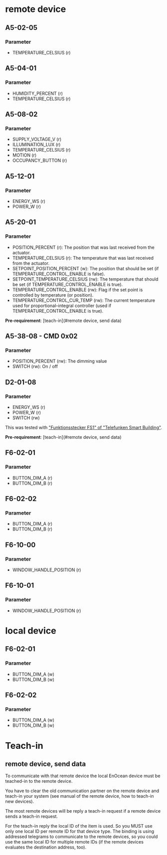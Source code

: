 # remote device

## A5-02-05

### Parameter

* TEMPERATURE_CELSIUS (r)

## A5-04-01

### Parameter

* HUMIDITY_PERCENT (r)
* TEMPERATURE_CELSIUS (r)

## A5-08-02

### Parameter

* SUPPLY_VOLTAGE_V (r)
* ILLUMINATION_LUX (r)
* TEMPERATURE_CELSIUS (r)
* MOTION (r)
* OCCUPANCY_BUTTON (r)

## A5-12-01

### Parameter

* ENERGY_WS (r)
* POWER_W (r)

## A5-20-01

### Parameter

* POSITION_PERCENT (r): The position that was last received from the actuator.
* TEMPERATURE_CELSIUS (r): The temperature that was last received from the actuator.
* SETPOINT_POSITION_PERCENT (w): The position that should be set (if TEMPERATURE_CONTROL_ENABLE is false).
* SETPOINT_TEMPERATURE_CELSIUS (rw): The temperature that should be set (if TEMPERATURE_CONTROL_ENABLE is true).
* TEMPERATURE_CONTROL_ENABLE (rw): Flag if the set point is controlled by temperature (or position).
* TEMPERATURE_CONTROL_CUR_TEMP (rw): The current temperature used for proportional–integral controller (used if TEMPERATURE_CONTROL_ENABLE is true).

__Pre-requirement__: [teach-in](#remote device, send data)

## A5-38-08 - CMD 0x02

### Parameter

* POSITION_PERCENT (rw): The dimming value
* SWITCH (rw): On / off

## D2-01-08

### Parameter

* ENERGY_WS (r)
* POWER_W (r)
* SWITCH (rw)

This was tested with ["Funktionsstecker FS1" of "Telefunken Smart Building"](http://www.telefunken-sb.de/produkte/aufputz/funktionsstecker.html).

__Pre-requirement__: [teach-in](#remote device, send data)

## F6-02-01

### Parameter

* BUTTON_DIM_A (r)
* BUTTON_DIM_B (r)

## F6-02-02

### Parameter

* BUTTON_DIM_A (r)
* BUTTON_DIM_B (r)

## F6-10-00

### Parameter

* WINDOW_HANDLE_POSITION (r)

## F6-10-01

### Parameter

* WINDOW_HANDLE_POSITION (r)

# local device

## F6-02-01

### Parameter

* BUTTON_DIM_A (w)
* BUTTON_DIM_B (w)

## F6-02-02

### Parameter

* BUTTON_DIM_A (w)
* BUTTON_DIM_B (w)

# Teach-in

## remote device, send data

To communicate with that remote device the local EnOcean device must be teached-in to the remote device.

You have to clear the old communication partner on the remote device and teach-in your system (see manual of the remote device, how to teach-in new devices).

The most remote devices will be reply a teach-in request if a remote device sends a teach-in request.

For the teach-in reply the local ID of the item is used.
So you MUST use only one local ID per remote ID for that device type.
The binding is using addressed telegrams to communicate to the remote devices,
so you could use the same local ID for multiple remote IDs (if the remote devices evaluates the destination address, too).
